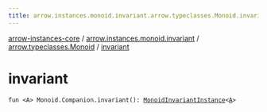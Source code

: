 ```yaml
---
title: arrow.instances.monoid.invariant.arrow.typeclasses.Monoid.invariant - arrow-instances-core
---
```


[arrow-instances-core](../../index.html) / [arrow.instances.monoid.invariant](../index.html) / [arrow.typeclasses.Monoid](index.html) / [invariant](./invariant.html)

# invariant

`fun <A> Monoid.Companion.invariant(): `[`MonoidInvariantInstance`](../../arrow.instances/-monoid-invariant-instance/index.html)`<`[`A`](invariant.html#A)`>`
